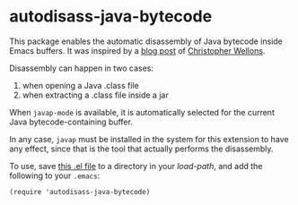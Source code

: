 autodisass-java-bytecode
========================

This package enables the automatic disassembly of Java bytecode inside
Emacs buffers. It was inspired by a
[blog post](http://nullprogram.com/blog/2012/08/01/) of
[Christopher Wellons](https://github.com/skeeto).

Disassembly can happen in two cases:

1. when opening a Java .class file
2. when extracting a .class file inside a jar

When `javap-mode` is available, it is automatically selected for the
current Java bytecode-containing buffer.

In any case, `javap` must be installed in the system for this
extension to have any effect, since that is the tool that actually
performs the disassembly.


To use, save [this .el file](autodisass-java-bytecode.el) to a
directory in your *load-path*, and add the following to your `.emacs`:

    (require 'autodisass-java-bytecode)
